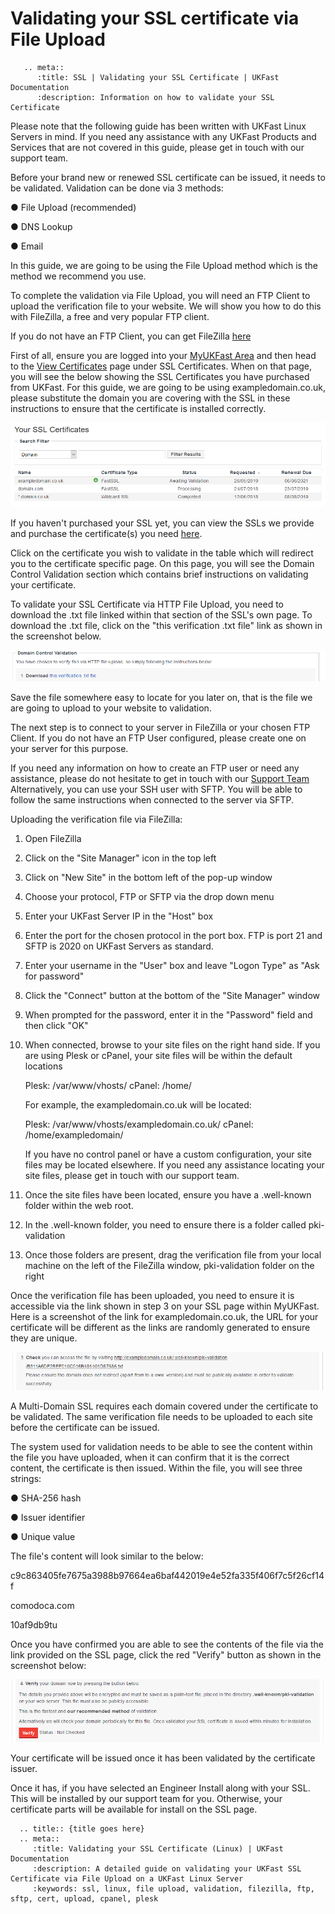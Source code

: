# Validating your SSL certificate via File Upload

```eval_rst
   .. meta::
      :title: SSL | Validating your SSL Certificate | UKFast Documentation
      :description: Information on how to validate your SSL Certificate

```

Please note that the following guide has been written with UKFast Linux Servers in mind.
If you need any assistance with any UKFast Products and Services that are not covered in this guide, please get in touch with our support team.

Before your brand new or renewed SSL certificate can be issued, it needs to be validated.
Validation can be done via 3 methods:

   ● File Upload (recommended)
   
   ● DNS Lookup
   
   ● Email

In this guide, we are going to be using the File Upload method which is the method we recommend you use.

To complete the validation via File Upload, you will need an FTP Client to upload the verification file to your website.
We will show you how to do this with FileZilla, a free and very popular FTP client.

If you do not have an FTP Client, you can get FileZilla [here](https://filezilla-project.org/download.php)

First of all, ensure you are logged into your [MyUKFast Area](https://my.ukfast.co.uk) and then head to the [View Certificates](https://my.ukfast.co.uk/ssl/index.php) page under SSL Certificates.
When on that page, you will see the below showing the SSL Certificates you have purchased from UKFast.
For this guide, we are going to be using exampledomain.co.uk, please substitute the domain you are covering with the SSL in these instructions to ensure that the certificate is installed correctly.

![listofsslcertificates](files/listofssls.PNG)

If you haven't purchased your SSL yet, you can view the SSLs we provide and purchase the certificate(s) you need [here](https://my.ukfast.co.uk/ssl/buy.php).

Click on the certificate you wish to validate in the table which will redirect you to the certificate specific page.
On this page, you will see the Domain Control Validation section which contains brief instructions on validating your certificate.

To validate your SSL Certificate via HTTP File Upload, you need to download the .txt file linked within that section of the SSL's own page.
To download the .txt file, click on the "this verification .txt file" link as shown in the screenshot below.

![downloadthisvertificationtxtfile](files/step1.PNG)

Save the file somewhere easy to locate for you later on, that is the file we are going to upload to your website to validation.

The next step is to connect to your server in FileZilla or your chosen FTP Client.
If you do not have an FTP User configured, please create one on your server for this purpose.

If you need any information on how to create an FTP user or need any assistance, please do not hesitate to get in touch with our [Support Team](https://my.ukfast.co.uk/pss/add.php)
Alternatively, you can use your SSH user with SFTP. You will be able to follow the same instructions when connected to the server via SFTP.

Uploading the verification file via FileZilla:

   1.  Open FileZilla
   2.  Click on the "Site Manager" icon in the top left
   3.  Click on "New Site" in the bottom left of the pop-up window
   4.  Choose your protocol, FTP or SFTP via the drop down menu
   5.  Enter your UKFast Server IP in the "Host" box
   6.  Enter the port for the chosen protocol in the port box. FTP is port 21 and SFTP is 2020 on UKFast Servers as standard.
   7.  Enter your username in the "User" box and leave "Logon Type" as "Ask for password"
   8.  Click the "Connect" button at the bottom of the "Site Manager" window
   9.  When prompted for the password, enter it in the "Password" field and then click "OK"
   10. When connected, browse to your site files on the right hand side.
       If you are using Plesk or cPanel, your site files will be within the default locations

       Plesk: /var/www/vhosts/
       cPanel: /home/

       For example, the exampledomain.co.uk will be located:

       Plesk: /var/www/vhosts/exampledomain.co.uk/
       cPanel: /home/exampledomain/

       If you have no control panel or have a custom configuration, your site files may be located elsewhere.
       If you need any assistance locating your site files, please get in touch with our support team.

   11. Once the site files have been located, ensure you have a .well-known folder within the web root.
   12. In the .well-known folder, you need to ensure there is a folder called pki-validation
   13. Once those folders are present, drag the verification file from your local machine on the left of the FileZilla window, pki-validation folder on the right

Once the verification file has been uploaded, you need to ensure it is accessible via the link shown in step 3 on your SSL page within MyUKFast.
Here is a screenshot of the link for exampledomain.co.uk, the URL for your certificate will be different as the links are randomly generated to ensure they are unique.

![checkaccesstoverificationfile](files/step3.PNG)

A Multi-Domain SSL requires each domain covered under the certificate to be validated. The same verification file needs to be uploaded to each site before the certificate can be issued.

The system used for validation needs to be able to see the content within the file you have uploaded, when it can confirm that it is the correct content, the certificate is then issued.
Within the file, you will see three strings:

   ● SHA-256 hash
   
   ● Issuer identifier
   
   ● Unique value

The file's content will look similar to the below:

   c9c863405fe7675a3988b97664ea6baf442019e4e52fa335f406f7c5f26cf14f
  
   comodoca.com
   
   10af9db9tu

Once you have confirmed you are able to see the contents of the file via the link provided on the SSL page, click the red "Verify" button as shown in the screenshot below:

![validateyourssl](files/step4.PNG)

Your certificate will be issued once it has been validated by the certificate issuer.

Once it has, if you have selected an Engineer Install along with your SSL. This will be installed by our support team for you.
Otherwise, your certificate parts will be available for install on the SSL page.

```eval_rst
  .. title:: {title goes here}
  .. meta::
     :title: Validating your SSL Certificate (Linux) | UKFast Documentation
     :description: A detailed guide on validating your UKFast SSL Certificate via File Upload on a UKFast Linux Server
     :keywords: ssl, linux, file upload, validation, filezilla, ftp, sftp, cert, upload, cpanel, plesk

